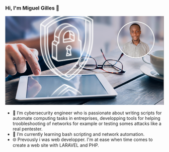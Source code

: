 ### Hi, I'm Miguel Gilles 👋
![LandingPage](LandingPage.png)
- 🔭 I’m cybersecurity engineer who is passionate about writing scripts for automate computing tasks in entreprises, developping tools for helping troobleshooting of networks for example or testing somes attacks like a real pentester.
- 🌱 I’m currently learning bash scripting and network automation.
- 🌐 Prevously i was web developper. I'm at ease when time comes to create a web site with LARAVEL and PHP.
<!--
**MiguelGillesIT/MiguelGillesIT** is a ✨ _special_ ✨ repository because its `README.md` (this file) appears on your GitHub profile.

Here are some ideas to get you started:

- 🔭 I’m currently working on ...
- 🌱 I’m currently learning ...
- 👯 I’m looking to collaborate on ...
- 🤔 I’m looking for help with ...
- 💬 Ask me about ...
- 📫 How to reach me: ...
- 😄 Pronouns: ...
- ⚡ Fun fact: ...
-->
